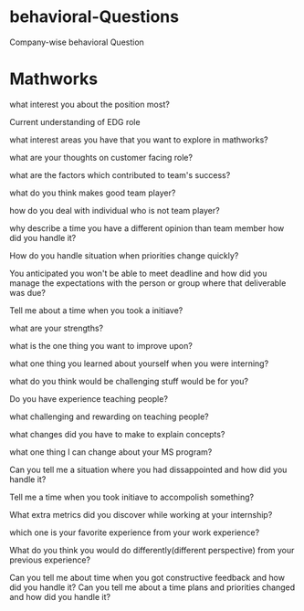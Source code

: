 # behavioral-Questions
Company-wise behavioral Question

# Mathworks
what interest you about the position most?

Current understanding of EDG role

what interest areas you have that you want to explore in mathworks?

what are your thoughts on customer facing role?

what are the factors which contributed to team's success?

what do you think makes good team player?

how do you deal with individual who is not team player?

why describe a time you have a different opinion than team member how did you handle it?

How do you handle situation when priorities change quickly?

You anticipated you won't be able to meet deadline and how did you manage the expectations with the person or group where that deliverable was due?

Tell me about a time when you took a initiave?

what are your strengths?

what is the one thing you want to improve upon?

what one thing you learned about yourself when you were interning?

what do you think would be challenging stuff would be for you?

Do you have experience teaching people?

what challenging and rewarding on teaching people?

what changes did you have to make to explain concepts?

what one thing I can change about your MS program?

Can you tell me a situation where you had dissappointed and how did you handle it?

Tell me a time when you took initiave to accompolish something?

What extra metrics did you discover while working at your internship?

which one is your favorite experience from your work experience?

What do you think you would do differently(different perspective) from your previous experience?

Can you tell me about time when you got constructive feedback and how did you handle it?
Can you tell me about a time plans and priorities changed and how did you handle it?

